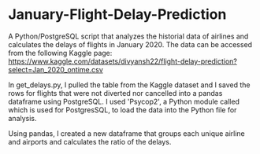 # January-Flight-Delay-Prediction

A Python/PostgreSQL script that analyzes the historial data of airlines and calculates the delays of flights in January 2020. The data can be accessed from the following Kaggle page: https://www.kaggle.com/datasets/divyansh22/flight-delay-prediction?select=Jan_2020_ontime.csv 

In get_delays.py, I pulled the table from the Kaggle dataset and I saved the rows for flights that were not diverted nor cancelled into a pandas dataframe using PostgreSQL. I used 'Psycop2', a Python module called which is used for PostgresSQL, to load the data into the Python file for analysis. 

Using pandas, I created a new dataframe that groups each unique airline and airports and calculates the ratio of the delays.

